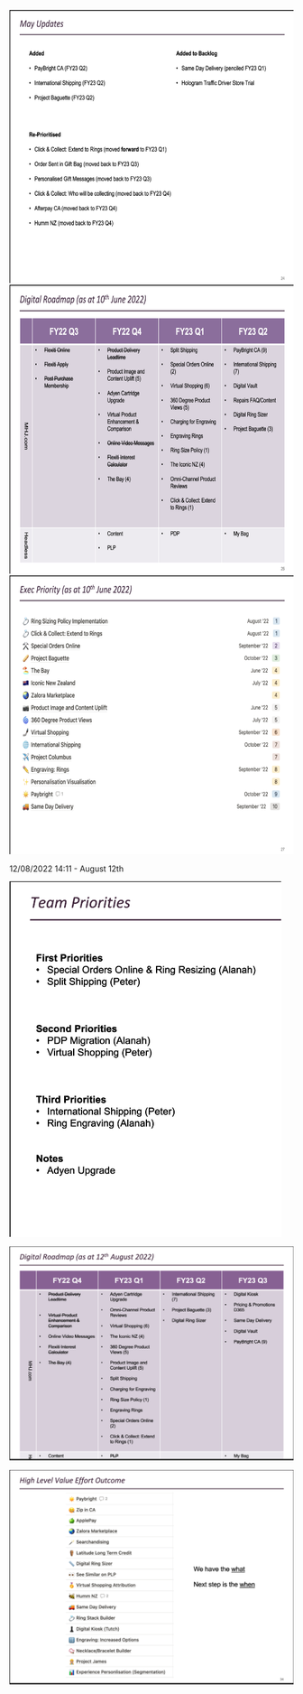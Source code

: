 <img src="../../_resources/71d7b8a0886b28d0532d4b2ac0ac4211.png" alt="71d7b8a0886b28d0532d4b2ac0ac4211.png" width="643" height="484" class="jop-noMdConv"> <img src="../../_resources/1dc7ba8b2bd5c8d71951aa041bf892f9.png" alt="1dc7ba8b2bd5c8d71951aa041bf892f9.png" width="680" height="512" class="jop-noMdConv"><img src="../../_resources/bf477106feb079763fc38716048bfb97.png" alt="bf477106feb079763fc38716048bfb97.png" width="656" height="494" class="jop-noMdConv">

12/08/2022 14:11 - August 12th

![c85c05e9287004f4a66e9bd3477cfde2.png](../../_resources/c85c05e9287004f4a66e9bd3477cfde2.png)

![1a4eeb43f1503c8171ee33c94b6dff72.png](../../_resources/1a4eeb43f1503c8171ee33c94b6dff72.png)

![10e8f29c3d136b292bf320ad28669c42.png](../../_resources/10e8f29c3d136b292bf320ad28669c42.png)